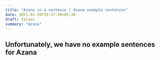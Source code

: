 ```yaml
---
title: "Azana in a sentence | Azana example sentences"
date: 2021-01-20T19:57:50+05:30
draft: falses
summary: "Azana"
---
```

## Unfortunately, we have no example sentences for Azana                 
